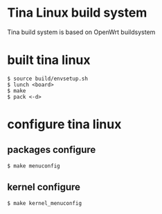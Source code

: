 # Tina Linux build system

Tina build system is based on OpenWrt buildsystem

# built tina linux

```
$ source build/envsetup.sh
$ lunch <board>
$ make
$ pack <-d>

```

# configure tina linux

## packages configure

```
$ make menuconfig

```
## kernel configure

```
$ make kernel_menuconfig

```
